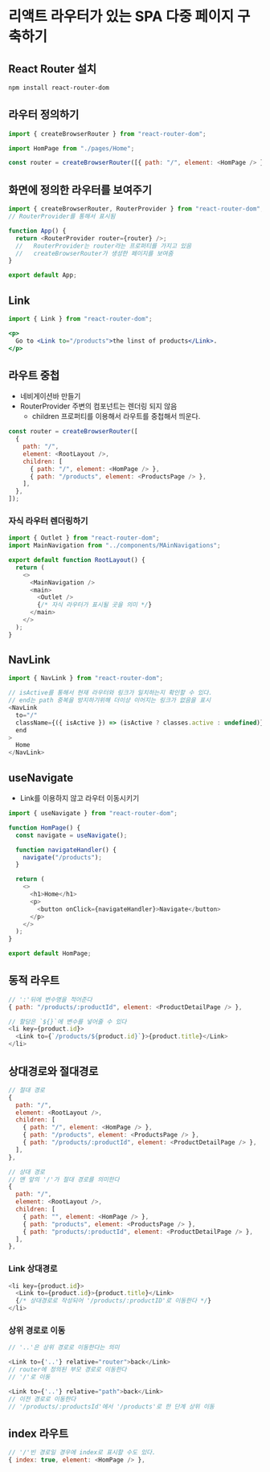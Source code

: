 # 리액트 라우터가 있는 SPA 다중 페이지 구축하기

## React Router 설치

```bash
npm install react-router-dom
```

## 라우터 정의하기

```js
import { createBrowserRouter } from "react-router-dom";

import HomPage from "./pages/Home";

const router = createBrowserRouter([{ path: "/", element: <HomPage /> }]);
```

## 화면에 정의한 라우터를 보여주기

```js
import { createBrowserRouter, RouterProvider } from "react-router-dom";
// RouterProvider를 통해서 표시됨

function App() {
  return <RouterProvider router={router} />;
  //   RouterProvider는 router라는 프로퍼티를 가지고 있음
  //   createBrowserRouter가 생성한 페이지를 보여줌
}

export default App;
```

## Link

```jsx
import { Link } from "react-router-dom";
```

```jsx
<p>
  Go to <Link to="/products">the linst of products</Link>.
</p>
```

## 라우트 중첩

- 네비게이션바 만들기
- RouterProvider 주변의 컴포넌트는 렌더링 되지 않음
  - children 프로퍼티를 이용해서 라우트를 중첩해서 띄운다.

```js
const router = createBrowserRouter([
  {
    path: "/",
    element: <RootLayout />,
    children: [
      { path: "/", element: <HomPage /> },
      { path: "/products", element: <ProductsPage /> },
    ],
  },
]);
```

### 자식 라우터 렌더링하기

```js
import { Outlet } from "react-router-dom";
import MainNavigation from "../components/MAinNavigations";

export default function RootLayout() {
  return (
    <>
      <MainNavigation />
      <main>
        <Outlet />
        {/* 자식 라우터가 표시될 곳을 의미 */}
      </main>
    </>
  );
}
```

## NavLink

```js
import { NavLink } from "react-router-dom";
```

```js
// isActive를 통해서 현재 라우터와 링크가 일치하는지 확인할 수 있다.
// end는 path 중복을 방지하기위해 더이상 이어지는 링크가 없음을 표시
<NavLink
  to="/"
  className={({ isActive }) => (isActive ? classes.active : undefined)}
  end
>
  Home
</NavLink>
```

## useNavigate

- Link를 이용하지 않고 라우터 이동시키기

```js
import { useNavigate } from "react-router-dom";

function HomPage() {
  const navigate = useNavigate();

  function navigateHandler() {
    navigate("/products");
  }

  return (
    <>
      <h1>Home</h1>
      <p>
        <button onClick={navigateHandler}>Navigate</button>
      </p>
    </>
  );
}

export default HomPage;
```

## 동적 라우트

```js
// ':'뒤에 변수명을 적어준다
{ path: "/products/:productId", element: <ProductDetailPage /> },
```

```js
// 할당은 `${}`에 변수를 넣어줄 수 있다
<li key={product.id}>
  <Link to={`/products/${product.id}`}>{product.title}</Link>
</li>
```

## 상대경로와 절대경로

```js
// 절대 경로
{
  path: "/",
  element: <RootLayout />,
  children: [
    { path: "/", element: <HomPage /> },
    { path: "/products", element: <ProductsPage /> },
    { path: "/products/:productId", element: <ProductDetailPage /> },
  ],
},
```

```js
// 상대 경로
// 맨 앞의 '/'가 절대 경로를 의미한다
{
  path: "/",
  element: <RootLayout />,
  children: [
    { path: "", element: <HomPage /> },
    { path: "products", element: <ProductsPage /> },
    { path: "products/:productId", element: <ProductDetailPage /> },
  ],
},
```

### Link 상대경로

```js
<li key={product.id}>
  <Link to={product.id}>{product.title}</Link>
  {/* 상대경로로 작성되어 '/products/:productID'로 이동한다 */}
</li>
```
### 상위 경로로 이동
```js
// '..'은 상위 경로로 이동한다는 의미

<Link to={'..'} relative="router">back</Link>
// router에 정의된 부모 경로로 이동한다
// '/'로 이동

<Link to={'..'} relative="path">back</Link>
// 이전 경로로 이동한다
// '/products/:productsId'에서 '/products'로 한 단계 상위 이동
```

## index 라우트
```js
// '/'빈 경로일 경우에 index로 표시할 수도 있다.
{ index: true, element: <HomPage /> },
```